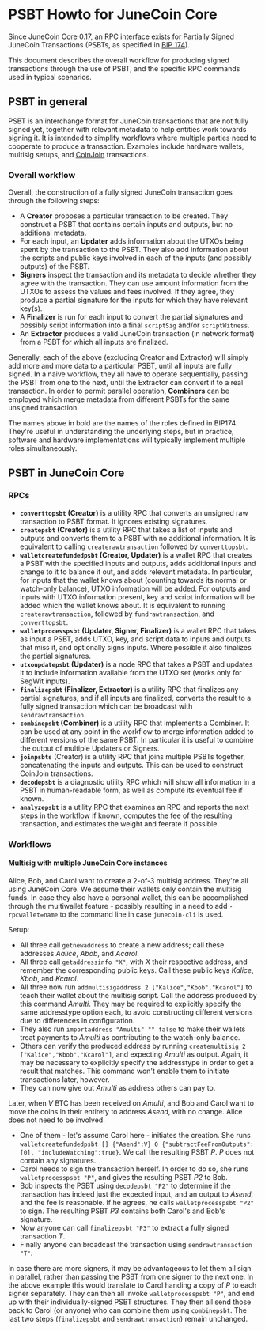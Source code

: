 # PSBT Howto for JuneCoin Core

Since JuneCoin Core 0.17, an RPC interface exists for Partially Signed JuneCoin
Transactions (PSBTs, as specified in
[BIP 174](https://github.com/bitcoin/bips/blob/master/bip-0174.mediawiki)).

This document describes the overall workflow for producing signed transactions
through the use of PSBT, and the specific RPC commands used in typical
scenarios.

## PSBT in general

PSBT is an interchange format for JuneCoin transactions that are not fully signed
yet, together with relevant metadata to help entities work towards signing it.
It is intended to simplify workflows where multiple parties need to cooperate to
produce a transaction. Examples include hardware wallets, multisig setups, and
[CoinJoin](https://bitcointalk.org/?topic=279249) transactions.

### Overall workflow

Overall, the construction of a fully signed JuneCoin transaction goes through the
following steps:

- A **Creator** proposes a particular transaction to be created. They construct
  a PSBT that contains certain inputs and outputs, but no additional metadata.
- For each input, an **Updater** adds information about the UTXOs being spent by
  the transaction to the PSBT. They also add information about the scripts and
  public keys involved in each of the inputs (and possibly outputs) of the PSBT.
- **Signers** inspect the transaction and its metadata to decide whether they
  agree with the transaction. They can use amount information from the UTXOs
  to assess the values and fees involved. If they agree, they produce a
  partial signature for the inputs for which they have relevant key(s).
- A **Finalizer** is run for each input to convert the partial signatures and
  possibly script information into a final `scriptSig` and/or `scriptWitness`.
- An **Extractor** produces a valid JuneCoin transaction (in network format)
  from a PSBT for which all inputs are finalized.

Generally, each of the above (excluding Creator and Extractor) will simply
add more and more data to a particular PSBT, until all inputs are fully signed.
In a naive workflow, they all have to operate sequentially, passing the PSBT
from one to the next, until the Extractor can convert it to a real transaction.
In order to permit parallel operation, **Combiners** can be employed which merge
metadata from different PSBTs for the same unsigned transaction.

The names above in bold are the names of the roles defined in BIP174. They're
useful in understanding the underlying steps, but in practice, software and
hardware implementations will typically implement multiple roles simultaneously.

## PSBT in JuneCoin Core

### RPCs

- **`converttopsbt` (Creator)** is a utility RPC that converts an
  unsigned raw transaction to PSBT format. It ignores existing signatures.
- **`createpsbt` (Creator)** is a utility RPC that takes a list of inputs and
  outputs and converts them to a PSBT with no additional information. It is
  equivalent to calling `createrawtransaction` followed by `converttopsbt`.
- **`walletcreatefundedpsbt` (Creator, Updater)** is a wallet RPC that creates a
  PSBT with the specified inputs and outputs, adds additional inputs and change
  to it to balance it out, and adds relevant metadata. In particular, for inputs
  that the wallet knows about (counting towards its normal or watch-only
  balance), UTXO information will be added. For outputs and inputs with UTXO
  information present, key and script information will be added which the wallet
  knows about. It is equivalent to running `createrawtransaction`, followed by
  `fundrawtransaction`, and `converttopsbt`.
- **`walletprocesspsbt` (Updater, Signer, Finalizer)** is a wallet RPC that takes as
  input a PSBT, adds UTXO, key, and script data to inputs and outputs that miss
  it, and optionally signs inputs. Where possible it also finalizes the partial
  signatures.
- **`utxoupdatepsbt` (Updater)** is a node RPC that takes a PSBT and updates it
  to include information available from the UTXO set (works only for SegWit
  inputs).
- **`finalizepsbt` (Finalizer, Extractor)** is a utility RPC that finalizes any
  partial signatures, and if all inputs are finalized, converts the result to a
  fully signed transaction which can be broadcast with `sendrawtransaction`.
- **`combinepsbt` (Combiner)** is a utility RPC that implements a Combiner. It
  can be used at any point in the workflow to merge information added to
  different versions of the same PSBT. In particular it is useful to combine the
  output of multiple Updaters or Signers.
- **`joinpsbts`** (Creator) is a utility RPC that joins multiple PSBTs together,
  concatenating the inputs and outputs. This can be used to construct CoinJoin
  transactions.
- **`decodepsbt`** is a diagnostic utility RPC which will show all information in
  a PSBT in human-readable form, as well as compute its eventual fee if known.
- **`analyzepsbt`** is a utility RPC that examines an RPC and reports the
  next steps in the workflow if known, computes the fee of the resulting
  transaction, and estimates the weight and feerate if possible.


### Workflows

#### Multisig with multiple JuneCoin Core instances

Alice, Bob, and Carol want to create a 2-of-3 multisig address. They're all using
JuneCoin Core. We assume their wallets only contain the multisig funds. In case
they also have a personal wallet, this can be accomplished through the
multiwallet feature - possibly resulting in a need to add `-rpcwallet=name` to
the command line in case `junecoin-cli` is used.

Setup:
- All three call `getnewaddress` to create a new address; call these addresses
  *Aalice*, *Abob*, and *Acarol*.
- All three call `getaddressinfo "X"`, with *X* their respective address, and
  remember the corresponding public keys. Call these public keys *Kalice*,
  *Kbob*, and *Kcarol*.
- All three now run `addmultisigaddress 2 ["Kalice","Kbob","Kcarol"]` to teach
  their wallet about the multisig script. Call the address produced by this
  command *Amulti*. They may be required to explicitly specify the same
  addresstype option each, to avoid constructing different versions due to
  differences in configuration.
- They also run `importaddress "Amulti" "" false` to make their wallets treat
  payments to *Amulti* as contributing to the watch-only balance.
- Others can verify the produced address by running
  `createmultisig 2 ["Kalice","Kbob","Kcarol"]`, and expecting *Amulti* as
  output. Again, it may be necessary to explicitly specify the addresstype
  in order to get a result that matches. This command won't enable them to
  initiate transactions later, however.
- They can now give out *Amulti* as address others can pay to.

Later, when *V* BTC has been received on *Amulti*, and Bob and Carol want to
move the coins in their entirety to address *Asend*, with no change. Alice
does not need to be involved.
- One of them - let's assume Carol here - initiates the creation. She runs
  `walletcreatefundedpsbt [] {"Asend":V} 0 {"subtractFeeFromOutputs":[0], "includeWatching":true}`.
  We call the resulting PSBT *P*. *P* does not contain any signatures.
- Carol needs to sign the transaction herself. In order to do so, she runs
  `walletprocesspsbt "P"`, and gives the resulting PSBT *P2* to Bob.
- Bob inspects the PSBT using `decodepsbt "P2"` to determine if the transaction
  has indeed just the expected input, and an output to *Asend*, and the fee is
  reasonable. If he agrees, he calls `walletprocesspsbt "P2"` to sign. The
  resulting PSBT *P3* contains both Carol's and Bob's signature.
- Now anyone can call `finalizepsbt "P3"` to extract a fully signed transaction
  *T*.
- Finally anyone can broadcast the transaction using `sendrawtransaction "T"`.

In case there are more signers, it may be advantageous to let them all sign in
parallel, rather than passing the PSBT from one signer to the next one. In the
above example this would translate to Carol handing a copy of *P* to each signer
separately. They can then all invoke `walletprocesspsbt "P"`, and end up with
their individually-signed PSBT structures. They then all send those back to
Carol (or anyone) who can combine them using `combinepsbt`. The last two steps
(`finalizepsbt` and `sendrawtransaction`) remain unchanged.
